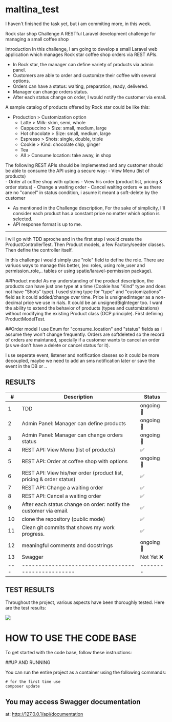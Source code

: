 # maltina_test

I haven't finished the task yet, but i am commiting more, in this week.

Rock star shop Challenge
A RESTful Laravel development challenge for managing a small coffee shop

Introduction
In this challenge, I am going to develop a small Laravel web application which manages Rock star coffee shop orders via REST APIs.

- In Rock star, the manager can define variety of products via admin panel. 
- Customers are able to order and customize their coffee with several options. 
- Orders can have a status: waiting, preparation, ready, delivered. 
- Manager can change orders status.
- After each status change on order, I would notify the customer via email.

A sample catalog of products offered by Rock star could be like this:
   - Production > Customization option
     - Latte > Milk: skim, semi, whole
     - Cappuccino > Size: small, medium, large
     - Hot chocolate > Size: small, medium, large
     - Espresso > Shots: single, double, triple
     - Cookie > Kind: chocolate chip, ginger
     - Tea
     - All > Consume location: take away, in shop

The following REST APIs should be implemented and any customer should be able to consume the API using a secure way:
    - View Menu (list of products)        
    - Order at coffee shop with options
    - View his order (product list, pricing & order status)
    - Change a waiting order
    - Cancel waiting orders => as there are no "cancel" in status condition, i asume it meant a soft-delete by the customer

* As mentioned in the Challenge description, For the sake of simplicity, I'll consider each product has a constant price no matter which option is selected.
* API response format is up to me.
-------------------------------------------------------------------------------------------------------------------------------------------------------------

I will go with TDD aproche and in the first step i would create the ProductControllerTest. Then Product models, a few Factory/seeder classes. Then define the controller itself.

In this challenge i would simply use "role" field to define the role. There are variuos ways to manage this better, (ex: roles, using role_user and permission_role,.. tables or using spatie/laravel-permission package).

##Product model
As my understanding of the product description, the products can have just one type at a time (Cookie has "Kind" type and does not have "Shots" type).
I used string type for "type" and "customizations" field as it could added/change over time.
Price is unsignedInteger as a non-decimal price we use in rials. It could be an unsignedBigInteger too.
I want the ability to extend the behavior of products (types and customizations) without modifying the existing Product class (OCP principle). 
First defining ProductModelTest.

##Order model
I use Enum for "consume_location" and "status" fields as i assume they won't change frequently.
Orders are softdeleted so the record of orders are maintaned, specially if a customer wants to cancel an order (as we don't have a delete or cancel status for it).

I use seperate event, listener and notification classes so it could be more decoupled, maybe we need to add an sms notification later or save the event in the DB or ..


## RESULTS
| # 	| Description                                      	| Status 	|
|---	|--------------------------------------------------	|--------	|
| 1 	| TDD                                              	| ongoing 🔲|
| 2 	| Admin Panel: Manager can define products          | ongoing 🔲|
| 3 	| Admin Panel: Manager can change orders status     | ongoing 🔲|
| 4 	| REST API: View Menu (list of products)            | ✅|
| 5 	| REST API: Order at coffee shop with options       | ongoing 🔲|
| 6 	| REST API: View his/her order (product list, pricing & order status) | ✅|
| 7 	| REST API: Change a waiting order                  | ✅|
| 8 	| REST API: Cancel a waiting order                  | ✅|
| 9 	| After each status change on order: notify the customer via email.          | ✅|
| 10 	| clone the repository (public mode)               	| ✅|
| 11 	| Clean git commits that shows my work progress. 	  | ✅|
| 12 	| meaningful comments and docstrings                | ongoing 🔲|
| 13 	| Swagger 	                                        | Not Yet ❌|
|---	|--------------------------------------------------	|--------	|


## TEST RESULTS
Throughout the project, various aspects have been thoroughly tested. Here are the test results:

![](./docs/test-results.png)


# HOW TO USE THE CODE BASE
To get started with the code base, follow these instructions:

##UP AND RUNNING

You can run the entire project as a container using the following commands:

    # for the first time use 
    composer update
    
## You may access Swagger documentation

at: http://127.0.0.1/api/documentation

